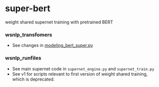 # super-bert
weight shared supernet training with pretrained BERT 

### wsnlp_transfomers
- See changes in [modeling_bert_super.py](https://github.com/sameerreddy13/super-bert/blob/master/wsnlp_transformers/src/transformers/models/bert/modeling_bert_super.py)

### wsnlp_runfiles
- See main supernet code in `supernet_engine.py` and `supernet_train.py`
- See v1 for scripts relevant to first version of weight shared training, which is deprecated.
